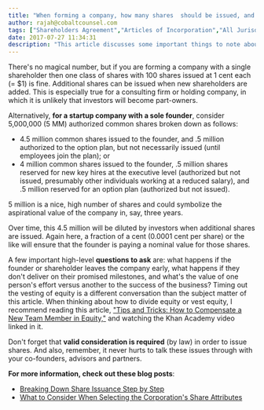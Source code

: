 ```yaml
---
title: "When forming a company, how many shares  should be issued, and at what price?"
author: rajah@cobaltcounsel.com
tags: ["Shareholders Agreement","Articles of Incorporation","All Jurisdictions"]
date: 2017-07-27 11:34:31
description: "This article discusses some important things to note about shares when forming a company."
---
```


There's no magical number, but if you are forming a company with a single shareholder then one class of shares with 100 shares issued at 1 cent each (= $1) is fine. Additional shares can be issued when new shareholders are added. This is especially true for a consulting firm or holding company, in which it is unlikely that investors will become part-owners.

Alternatively, **for a startup company with a sole founder**, consider 5,000,000 (5 MM) authorized common shares broken down as follows:

- 4.5 million common shares issued to the founder, and .5 million authorized to the option plan, but not necessarily issued (until employees join the plan); or
- 4 million common shares issued to the founder, .5 million shares reserved for new key hires at the executive level (authorized but not issued, presumably other individuals working at a reduced salary), and .5 million reserved for an option plan (authorized but not issued).

5 million is a nice, high number of shares and could symbolize the aspirational value of the company in, say, three years.

Over time, this 4.5 million will be diluted by investors when additional shares are issued. Again here, a fraction of a cent (0.0001 cent per share) or the like will ensure that the founder is paying a nominal value for those shares.

A few important high-level **questions to ask** are: what happens if the founder or shareholder leaves the company early, what happens if they don't deliver on their promised milestones, and what's the value of one person's effort versus another to the success of the business? Timing out the vesting of equity is a different conversation than the subject matter of this article. When thinking about how to divide equity or vest equity, I recommend reading this article, ["Tips and Tricks: How to Compensate a New Team Member in Equity,"](https://blog.clausehound.com/tips-and-tricks-how-to-compensate-a-new-team-member-in-equity/) and watching the Khan Academy video linked in it.

Don't forget that **valid consideration is required** (by law) in order to issue shares. And also, remember, it never hurts to talk these issues through with your co-founders, advisors and partners.


**For more information, check out these blog posts**:
- [Breaking Down Share Issuance Step by Step](https://blog.clausehound.com/breaking-share-issuance-step-step/)
- [What to Consider When Selecting the Corporation's Share Attributes](https://blog.clausehound.com/what-to-consider-when-selecting-the-corporations-share-attributes/)
